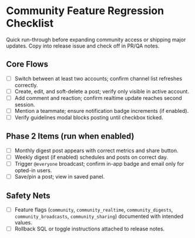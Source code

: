 # Community Feature Regression Checklist

Quick run-through before expanding community access or shipping major updates. Copy into release issue and check off in PR/QA notes.

## Core Flows
- [ ] Switch between at least two accounts; confirm channel list refreshes correctly.
- [ ] Create, edit, and soft-delete a post; verify only visible in active account.
- [ ] Add comment and reaction; confirm realtime update reaches second session.
- [ ] Mention a teammate; ensure notification badge increments (if enabled).
- [ ] Verify guidelines modal blocks posting until checkbox ticked.

## Phase 2 Items (run when enabled)
- [ ] Monthly digest post appears with correct metrics and share button.
- [ ] Weekly digest (if enabled) schedules and posts on correct day.
- [ ] Trigger `@everyone` broadcast; confirm in-app badge and email only for opted-in users.
- [ ] Save/pin a post; view in saved panel.

## Safety Nets
- [ ] Feature flags (`community`, `community_realtime`, `community_digests`, `community_broadcasts`, `community_sharing`) documented with intended values.
- [ ] Rollback SQL or toggle instructions attached to release notes.
